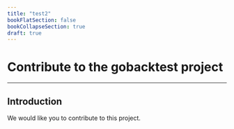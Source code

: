 ```yaml
---
title: "test2"
bookFlatSection: false
bookCollapseSection: true
draft: true
---
```


# Contribute to the gobacktest project
---

## Introduction

We would like you to contribute to this project.

